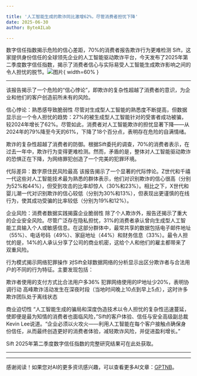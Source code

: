 ```yaml
---

title: '人工智能生成的欺诈同比激增62%，尽管消费者担忧下降'
date: 2025-06-30
author: ByteAILab

---
```


数字信任指数揭示危险的信心差距，70%的消费者报告欺诈行为更难检测
Sift，这家提供身份信任的全球领先企业的人工智能驱动欺诈平台，今天发布了2025年第二季度数字信任指数，揭示了消费者信心与实际易受人工智能生成欺诈影响之间的令人担忧的脱节。![图片](https://ai-techpark.com/wp-content/uploads/AI-Generated.jpg){ width=60% }

---
该报告揭示了一个危险的“信心悖论”，即欺诈的复杂性超越了消费者的意识，为企业和他们的客户创造前所未有的风险。

信心悖论：熟悉感导致脆弱性
尽管对生成型人工智能的熟悉度不断提高，但数据显示出一个令人担忧的趋势：27%的被生成型人工智能针对的受害者成功被骗，较2024年增长了62%。尽管如此，消费者对人工智能欺诈的担忧显著下降——从2024年的79%降至今天的61%，下降了18个百分点，表明存在危险的自满情绪。

欺诈的复杂性超越了消费者的防御。根据Sift委托的调查，70%的消费者表示，在过去一年中，欺诈行为变得更难检测。然而，矛盾的是，整体对人工智能驱动欺诈的恐惧正在下降，为网络罪犯创造了一个完美的犯罪环境。

代际差异：数字原住民风险最高
该报告揭示了一个显著的代际悖论。Z世代和千禧一代这些对人工智能技术最为熟悉的群体表示，他们对识别欺诈的信心很高（分别为52%和44%），但受到攻击的比率却惊人（30%和23%）。相比之下，X世代和婴儿潮一代对识别欺诈的信心较低（分别为30%和13%），但表现出更谨慎的在线行为，使其成功受骗的比率较低（分别为19%和12%）。

企业风险：消费者数据实践揭露企业脆弱性
除了个人欺诈外，报告还揭示了重大的企业安全风险。尽管广泛存在隐私担忧，31%的消费者承认曾向生成型人工智能工具输入个人或敏感信息。在这部分群体中，最常共享的数据包括电子邮件地址（55%）、电话号码（49%）、家庭地址（44%）和财务信息（33%）。最令人担忧的是，14%的人承认分享了公司的商业机密，这给个人和他们的雇主都带来了双重风险。

行为模式揭示网络犯罪操作
对Sift全球数据网络的分析显示出区分欺诈者与合法用户的不同的行为特征。主要发现包括：

欺诈者使用的支付方式比合法用户多36%
犯罪网络使用的IP地址少20%，表明协调行动
高峰欺诈活动发生在深夜时段（当地时间晚上10点到早上5点），这时许多欺诈团队处于离线状态

商业迫切性
“人工智能生成的骗局和深度伪造技术以令人担忧的复杂性迅速蔓延，使即便是最为知情的消费者也面临风险，”Sift的客户体验、信任与安全高级副总裁Kevin Lee说道。“企业必须以火攻火——利用人工智能在每个客户接触点确保身份信任，从而最终创造更好的消费者体验，减轻欺诈风险，并促进盈利增长。”

Sift 2025年第二季度数字信任指数的完整研究结果可在此处获取。

---
---
感谢阅读！如果您对AI的更多资讯感兴趣，可以查看更多AI文章：[GPTNB](https://gptnb.com)。